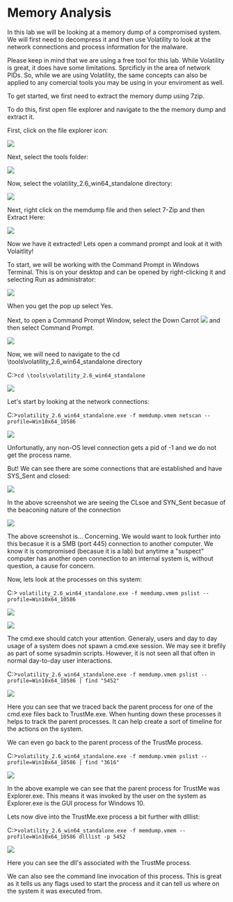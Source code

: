
# Memory Analysis

In this lab we will be looking at a memory dump of a compromised system.  We will first need to decompress it and then use Volatility to look at the network connections and process information for the malware.

Please keep in mind that we are using a free tool for this lab.  While Volatility is great, it does have some limitations.  Sprcificly in the area of network PIDs.  So, while we are using Volatility, the same concepts can also be applied to any comercial tools you may be using in your enviroment as well.

To get started, we first need to extract the memory dump using 7zip.

To do this, first open file explorer and navigate to the the memory dump and extract it.

First, click on the file explorer icon:

![](attachments/Clipboard_2020-12-09-14-10-04.png)

Next, select the tools folder:

![](attachments/Clipboard_2020-12-09-14-10-53.png)

Now, select the volatility_2.6_win64_standalone directory:

![](attachments/Clipboard_2020-12-09-14-11-23.png)

Next, right click on the memdump file and then select 7-Zip and then Extract Here:

![](attachments/Clipboard_2020-12-09-14-12-09.png)

Now we have it extracted!  Lets open a command prompt and look at it with Volaitlity!

To start, we will be working with the Command Prompt in Windows Terminal.   This is on your desktop and can be opened by right-clicking it and selecting Run as administrator:


![](attachments/Clipboard_2020-06-12-10-36-44.png)

When you get the pop up select Yes.

Next, to open a Command Prompt Window, select the Down Carrot ![](attachments/Clipboard_2020-06-12-10-38-20.png) and then select Command Prompt.

![](attachments/Clipboard_2020-06-12-10-38-52.png)

Now, we will need to navigate to the cd \tools\volatility_2.6_win64_standalone directory

C:\>`cd \tools\volatility_2.6_win64_standalone`

![](attachments/Clipboard_2020-12-09-14-15-29.png)

Let's start by looking at the network connections:

C:\>`volatility_2.6_win64_standalone.exe -f memdump.vmem netscan --profile=Win10x64_10586`

![](attachments/Clipboard_2020-12-09-14-17-12.png)

Unfortunatly, any non-OS level connection gets a pid of -1 and we do not get the process name. 

But! We can see there are some connections that are established and have SYS_Sent and closed:

![](attachments/Clipboard_2020-12-09-14-22-00.png)

In the above screenshot we are seeing the CLsoe and SYN_Sent becasue of the beaconing nature of the connection

![](attachments/Clipboard_2020-12-09-14-23-17.png)

The above screenshot is...  Concerning.  We would want to look further into this becasue it is a SMB (port 445) connection to another computer.  We know it is compromised (becasue it is a lab) but anytime a "suspect" computer has another open connection to an internal system is, without question, a cause for concern.

Now, lets look at the processes on this system:

C:\> `volatility_2.6_win64_standalone.exe -f memdump.vmem pslist --profile=Win10x64_10586`


![](attachments/Clipboard_2020-12-09-14-27-06.png)


![](attachments/Clipboard_2020-12-09-14-26-48.png)


The cmd.exe should catch your attention.  Generaly, users and day to day usage of a system does not spawn a cmd.exe session.  We may see it brefily as part of some sysadmin scripts.  However, it is not seen all that often in normal day-to-day user interactions.

C:\>`volatility_2.6_win64_standalone.exe -f memdump.vmem pslist --profile=Win10x64_10586 | find "5452"`

![](attachments/Clipboard_2020-12-09-14-29-35.png)



Here you can see that we traced back the parent process for one of the cmd.exe files back to TrustMe.exe.  When hunting down these processes it helps to track the parent processes. It can help create a sort of timeline for the actions on the system.

We can even go back to the parent process of the TrustMe process.


C:\>`volatility_2.6_win64_standalone.exe -f memdump.vmem pslist --profile=Win10x64_10586 | find "3616"`


![](attachments/Clipboard_2020-12-09-14-32-34.png)

In the above example we can see that the parent process for TrustMe was Explorer.exe.  This means it was invoked by the user on the system as Explorer.exe is the GUI process for Windows 10.

Lets now dive into the TrustMe.exe process a bit further with dlllist:

C:\>`volatility_2.6_win64_standalone.exe -f memdump.vmem --profile=Win10x64_10586 dlllist -p 5452`

![](attachments/Clipboard_2020-12-09-14-35-37.png)

Here you can see the dll's associated with the TrustMe process.

We can also see the command line invocation of this process.  This is great as it tells us any flags used to start the process and it can tell us where on the system it was executed from.










